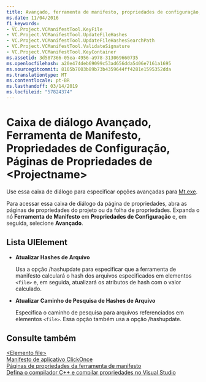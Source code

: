 ```yaml
---
title: Avançado, ferramenta de manifesto, propriedades de configuração, &lt;Projectname > caixa de diálogo páginas de propriedade
ms.date: 11/04/2016
f1_keywords:
- VC.Project.VCManifestTool.KeyFile
- VC.Project.VCManifestTool.UpdateFileHashes
- VC.Project.VCManifestTool.UpdateFileHashesSearchPath
- VC.Project.VCManifestTool.ValidateSignature
- VC.Project.VCManifestTool.KeyContainer
ms.assetid: 3d587366-05ea-4956-a978-313069660735
ms.openlocfilehash: a20e474deb69099c53ad656dda5406e7161a1695
ms.sourcegitcommit: 8105b7003b89b73b4359644ff4281e1595352dda
ms.translationtype: MT
ms.contentlocale: pt-BR
ms.lasthandoff: 03/14/2019
ms.locfileid: "57824374"
---
```

# <a name="advanced-manifest-tool-configuration-properties-ltprojectnamegt-property-pages-dialog-box"></a>Caixa de diálogo Avançado, Ferramenta de Manifesto, Propriedades de Configuração, Páginas de Propriedades de &lt;Projectname&gt;

Use essa caixa de diálogo para especificar opções avançadas para [Mt.exe](https://msdn.microsoft.com/library/aa375649).

Para acessar essa caixa de diálogo da página de propriedades, abra as páginas de propriedades do projeto ou da folha de propriedades. Expanda o nó **Ferramenta de Manifesto** em **Propriedades de Configuração** e, em seguida, selecione **Avançado**.

## <a name="uielement-list"></a>Lista UIElement

- **Atualizar Hashes de Arquivo**

   Usa a opção /hashupdate para especificar que a ferramenta de manifesto calculará o hash dos arquivos especificados em elementos `<file>` e, em seguida, atualizará os atributos de hash com o valor calculado.

- **Atualizar Caminho de Pesquisa de Hashes de Arquivo**

   Especifica o caminho de pesquisa para arquivos referenciados em elementos `<file>`. Essa opção também usa a opção /hashupdate.

## <a name="see-also"></a>Consulte também

[\<Elemento file>](/visualstudio/deployment/file-element-clickonce-application)<br>
[Manifesto de aplicativo ClickOnce](/visualstudio/deployment/clickonce-application-manifest)<br>
[Páginas de propriedades da ferramenta de manifesto](manifest-tool-property-pages.md)<br>
[Defina o compilador C++ e compilar propriedades no Visual Studio](../working-with-project-properties.md)
